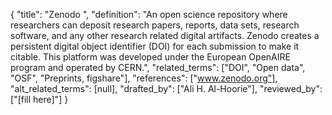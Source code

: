 {
    "title": "Zenodo ",
    "definition": "An open science repository where researchers can deposit research papers, reports, data sets, research software, and any other research related digital artifacts. Zenodo creates a persistent digital object identifier (DOI) for each submission to make it citable. This platform was developed under the European OpenAIRE program and operated by CERN.",
    "related_terms": ["DOI", "Open data", "OSF", "Preprints, figshare"],
    "references": ["www.zenodo.org"],
    "alt_related_terms": [null],
    "drafted_by": ["Ali H. Al-Hoorie"],
    "reviewed_by": ["[fill here]"]
  }
